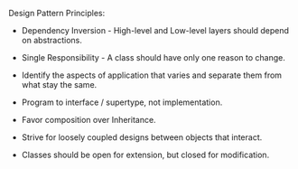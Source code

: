 Design Pattern Principles:

- Dependency Inversion  - High-level and Low-level layers should depend on abstractions.

- Single Responsibility - A class should have only one reason to change.

- Identify the aspects of application that varies and separate them from what stay the same.

- Program to interface / supertype, not implementation.

- Favor composition over Inheritance.

- Strive for loosely coupled designs between objects that interact.

- Classes should be open for extension, but closed for modification.

